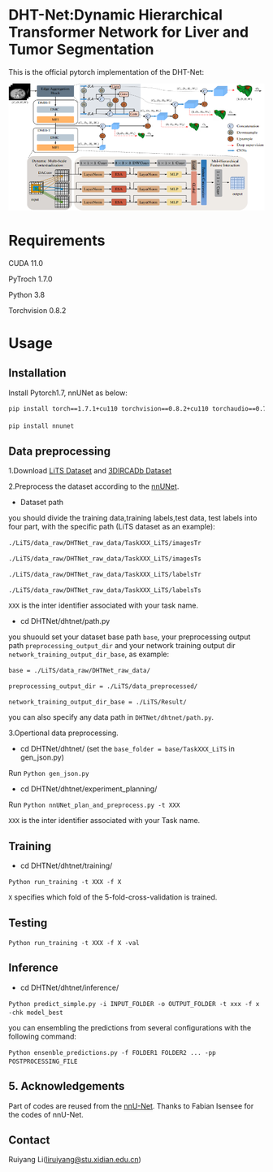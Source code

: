 # DHT-Net:Dynamic Hierarchical Transformer Network for Liver and Tumor Segmentation
This is the official pytorch implementation of the DHT-Net:

<img src="dhtnet.png" width="512px" height="250px" />

# Requirements
CUDA 11.0

PyTroch 1.7.0

Python 3.8

Torchvision 0.8.2

# Usage
## Installation
Install Pytorch1.7, nnUNet as below:
```bash
pip install torch==1.7.1+cu110 torchvision==0.8.2+cu110 torchaudio==0.7.2 -f https://download.pytorch.org/whl/torch_stable.html

pip install nnunet
```
## Data preprocessing
1.Download [LiTS Dataset](https://competitions.codalab.org/competitions/17094) and [3DIRCADb Dataset](https://www.ircad.fr/research/3dircadb/) 

2.Preprocess the dataset according to the [nnUNet](https://github.com/MIC-DKFZ/nnUNet).

* Dataset path

you should divide the training data,training labels,test data, test labels into four part, with the specific path (LiTS dataset as an example):

`./LiTS/data_raw/DHTNet_raw_data/TaskXXX_LiTS/imagesTr`


`./LiTS/data_raw/DHTNet_raw_data/TaskXXX_LiTS/imagesTs`


`./LiTS/data_raw/DHTNet_raw_data/TaskXXX_LiTS/labelsTr`


`./LiTS/data_raw/DHTNet_raw_data/TaskXXX_LiTS/labelsTs`


 `XXX` is the inter identifier associated with your task name.

* cd DHTNet/dhtnet/path.py

you shuould set your dataset base path `base`, your preprocessing output path `preprocessing_output_dir` and your network training output dir `network_training_output_dir_base`, as example:

`base = ./LiTS/data_raw/DHTNet_raw_data/`

`preprocessing_output_dir = ./LiTS/data_preprocessed/`

`network_training_output_dir_base = ./LiTS/Result/`

you can also specify any data path in `DHTNet/dhtnet/path.py`.

3.Opertional data preprocessing.

* cd DHTNet/dhtnet/ (set the `base_folder = base/TaskXXX_LiTS` in gen_json.py)

Run `Python gen_json.py`


* cd DHTNet/dhtnet/experiment_planning/

Run `Python nnUNet_plan_and_preprocess.py -t XXX`

 `XXX` is the inter identifier associated with your Task name.
 
## Training
* cd DHTNet/dhtnet/training/
 
`Python run_training -t XXX -f X`
 
`X` specifies which fold of the 5-fold-cross-validation is trained.
 
## Testing
  
`Python run_training -t XXX -f X -val`
  
## Inference
  
* cd DHTNet/dhtnet/inference/

`Python predict_simple.py -i INPUT_FOLDER -o OUTPUT_FOLDER -t xxx -f x -chk model_best`

you can ensembling the predictions from several configurations with the following command:

`Python ensenble_predictions.py -f FOLDER1 FOLDER2 ... -pp POSTPROCESSING_FILE`
   
## 5. Acknowledgements
Part of codes are reused from the [nnU-Net](https://github.com/MIC-DKFZ/nnUNet). Thanks to Fabian Isensee for the codes of nnU-Net.

## Contact

Ruiyang Li(liruiyang@stu.xidian.edu.cn)
  
 
